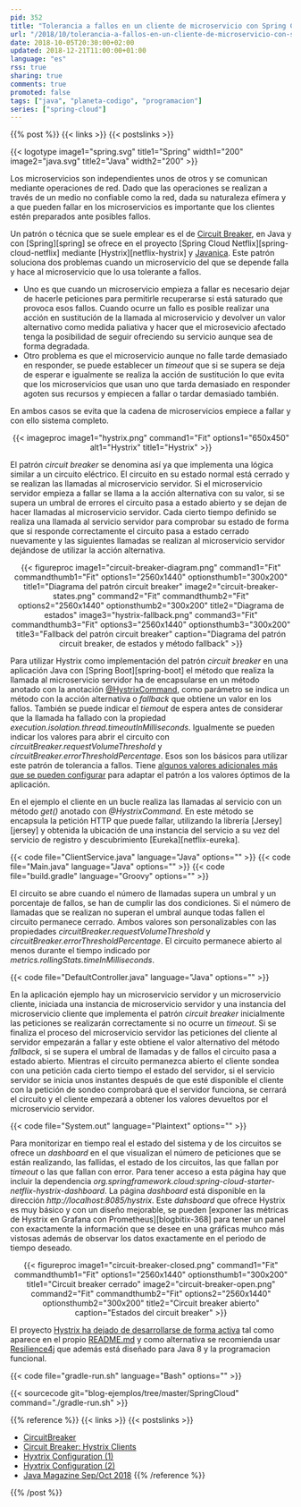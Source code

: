 ```yaml
---
pid: 352
title: "Tolerancia a fallos en un cliente de microservicio con Spring Cloud Netflix y Hystrix"
url: "/2018/10/tolerancia-a-fallos-en-un-cliente-de-microservicio-con-spring-cloud-netflix-y-hystrix/"
date: 2018-10-05T20:30:00+02:00
updated: 2018-12-21T11:00:00+01:00
language: "es"
rss: true
sharing: true
comments: true
promoted: false
tags: ["java", "planeta-codigo", "programacion"]
series: ["spring-cloud"]
---
```


{{% post %}}
{{< links >}}
{{< postslinks >}}

{{< logotype image1="spring.svg" title1="Spring" width1="200" image2="java.svg" title2="Java" width2="200" >}}

Los microservicios son independientes unos de otros y se comunican mediante operaciones de red. Dado que las operaciones se realizan a través de un medio no confiable como la red, dada su naturaleza efímera y a que pueden fallar en los microservicios es importante que los clientes estén preparados ante posibles fallos.

Un patrón o técnica que se suele emplear es el de [Circuit Breaker](https://www.martinfowler.com/bliki/CircuitBreaker.html), en Java y con [Spring][spring] se ofrece en el proyecto [Spring Cloud Netflix][spring-cloud-netflix] mediante [Hystrix][netflix-hystrix] y [Javanica](https://github.com/Netflix/Hystrix/tree/master/hystrix-contrib/hystrix-javanica). Este patrón soluciona dos problemas cuando un microservicio del que se depende falla y hace al microservicio que lo usa tolerante a fallos.

* Uno es que cuando un microservicio empieza a fallar es necesario dejar de hacerle peticiones para permitirle recuperarse si está saturado que provoca esos fallos. Cuando ocurre un fallo es posible realizar una acción en sustitución de la llamada al microservicio y devolver un valor alternativo como medida paliativa y hacer que el microsevicio afectado tenga la posibilidad de seguir ofreciendo su servicio aunque sea de forma degradada.
* Otro problema es que el microservicio aunque no falle tarde demasiado en responder, se puede establecer un _timeout_ que si se supera se deja de esperar e igualmente se realiza la acción de sustitución lo que evita que los microservicios que usan uno que tarda demasiado en responder agoten sus recursos y empiecen a fallar o tardar demasiado también.

En ambos casos se evita que la cadena de microservicios empiece a fallar y con ello sistema completo.

<div class="media" style="text-align: center;">
    {{< imageproc image1="hystrix.png" command1="Fit" options1="650x450" alt1="Hystrix" title1="Hystrix" >}}
</div>

El patrón _circuit breaker_ se denomina así ya que implementa una lógica similar a un circuito eléctrico. El circuito en su estado normal está cerrado y se realizan las llamadas al microservicio servidor. Si el microservicio servidor empieza a fallar se llama a la acción alternativa con su valor, si se supera un umbral de errores el circuito pasa a estado abierto y se dejan de hacer llamadas al microservicio servidor. Cada cierto tiempo definido se realiza una llamada al servicio servidor para comprobar su estado de forma que si responde correctamente el circuito pasa a estado cerrado nuevamente y las siguientes llamadas se realizan al microservicio servidor dejándose de utilizar la acción alternativa.

<div class="media" style="text-align: center;">
    {{< figureproc
        image1="circuit-breaker-diagram.png" command1="Fit" commandthumb1="Fit" options1="2560x1440" optionsthumb1="300x200" title1="Diagrama del patrón circuit breaker"
        image2="circuit-breaker-states.png" command2="Fit" commandthumb2="Fit" options2="2560x1440" optionsthumb2="300x200" title2="Diagrama de estados"
        image3="hystrix-fallback.png" command3="Fit" commandthumb3="Fit" options3="2560x1440" optionsthumb3="300x200" title3="Fallback del patrón circuit breaker"
        caption="Diagrama del patrón circuit breaker, de estados y método fallback" >}}
</div>

Para utilizar Hystrix como implementación del patrón _circuit breaker_ en una aplicación Java con [Spring Boot][spring-boot] el método que realiza la llamada al microservicio servidor ha de  encapsularse en un método anotado con la anotación [@HystrixCommand](https://netflix.github.io/Hystrix/javadoc/com/netflix/hystrix/HystrixCommand.html), como parámetro se indica un método con la acción alternativa o _fallback_ que obtiene un valor en los fallos. También se puede indicar el _tiemout_ de espera antes de considerar que la llamada ha fallado con la propiedad _execution.isolation.thread.timeoutInMilliseconds_. Igualmente se pueden indicar los valores para abrir el circuito con _circuitBreaker.requestVolumeThreshold_ y _circuitBreaker.errorThresholdPercentage_. Esos son los básicos para utilizar este patrón de tolerancia a fallos. Tiene [algunos valores adicionales más que se pueden configurar](https://github.com/Netflix/Hystrix/tree/master/hystrix-contrib/hystrix-javanica#configuration) para adaptar el patrón a los valores óptimos de la aplicación.

En el ejemplo el cliente en un bucle realiza las llamadas al servicio con un método _get()_ anotado con _@HystrixCommand_. En este método se encapsula la petición HTTP que puede fallar, utilizando la librería [Jersey][jersey] y obtenida la ubicación de una instancia del servicio a su vez del servicio de registro y descubrimiento [Eureka][netflix-eureka].

{{< code file="ClientService.java" language="Java" options="" >}}
{{< code file="Main.java" language="Java" options="" >}}
{{< code file="build.gradle" language="Groovy" options="" >}}

El circuito se abre cuando el número de llamadas supera un umbral y un porcentaje de fallos, se han de cumplir las dos condiciones. Si el número de llamadas que se realizan no superan el umbral aunque todas fallen el circuito permanece cerrado. Ambos valores son personalizables con las propiedades _circuitBreaker.requestVolumeThreshold_ y _circuitBreaker.errorThresholdPercentage_. El circuito permanece abierto al menos durante el tiempo indicado por _metrics.rollingStats.timeInMilliseconds_.

{{< code file="DefaultController.java" language="Java" options="" >}}

En la aplicación ejemplo hay un microservicio servidor y un microservicio cliente, iniciada una instancia de microservicio servidor y una instancia del microservicio cliente que implementa el patrón _circuit breaker_ inicialmente las peticiones se realizarán correctamente si no ocurre un _timeout_. Si se finaliza el proceso del microservicio servidor las peticiones del cliente al servidor empezarán a fallar y este obtiene el valor alternativo del método _fallback_, si se supera el umbral de llamadas y de fallos el circuito pasa a estado abierto. Mientras el circuito permanezca abierto el cliente sondea con una petición cada cierto tiempo el estado del servidor, si el servicio servidor se inicia unos instantes después de que esté disponible el cliente con la petición de sondeo comprobará que el servidor funciona, se cerrará el circuito y el cliente empezará a obtener los valores devueltos por el microservicio servidor.

{{< code file="System.out" language="Plaintext" options="" >}}

Para monitorizar en tiempo real el estado del sistema y de los circuitos se ofrece un _dashboard_ en el que visualizan el número de peticiones que se están realizando, las fallidas, el estado de los circuitos, las que fallan por _timeout_ o las que fallan con error. Para tener acceso a esta página hay que incluir la dependencia _org.springframework.cloud:spring-cloud-starter-netflix-hystrix-dashboard_. La página _dashboard_ está disponible en la dirección _http\://localhost:8085/hystrix_. Este _dahsboard_ que ofrece Hystrix es muy básico y con un diseño mejorable, se pueden [exponer las métricas de Hystrix en Grafana con Prometheus][blogbitix-368] para tener un panel con exactamente la información que se desee en una gráficas muhco más vistosas además de observar los datos exactamente en el periodo de tiempo deseado.

<div class="media" style="text-align: center;">
    {{< figureproc
        image1="circuit-breaker-closed.png" command1="Fit" commandthumb1="Fit" options1="2560x1440" optionsthumb1="300x200" title1="Circuit breaker cerrado"
        image2="circuit-breaker-open.png" command2="Fit" commandthumb2="Fit" options2="2560x1440" optionsthumb2="300x200" title2="Circuit breaker abierto"
        caption="Estados del circuit breaker" >}}
</div>

El proyecto [Hystrix ha dejado de desarrollarse de forma activa](https://dzone.com/articles/resilience4j-and-sentinel-two-open-source-alternat) tal como aparece en el propio [README.md](https://github.com/Netflix/Hystrix/blob/master/README.md) y como alternativa se recomienda usar [Resilience4j](https://github.com/resilience4j/resilience4j) que además está diseñado para Java 8 y la programacion funcional. 

{{< code file="gradle-run.sh" language="Bash" options="" >}}

{{< sourcecode git="blog-ejemplos/tree/master/SpringCloud" command="./gradle-run.sh" >}}

{{% reference %}}
{{< links >}}
{{< postslinks >}}
* [CircuitBreaker](https://www.martinfowler.com/bliki/CircuitBreaker.html)
* [Circuit Breaker: Hystrix Clients](http://cloud.spring.io/spring-cloud-static/spring-cloud-netflix/2.0.1.RELEASE/single/spring-cloud-netflix.html#_circuit_breaker_hystrix_clients)
* [Hyxtrix Configuration (1)](https://github.com/Netflix/Hystrix/tree/master/hystrix-contrib/hystrix-javanica#configuration)
* [Hyxtrix Configuration (2)](https://github.com/Netflix/Hystrix/wiki/Configuration)
* [Java Magazine Sep/Oct 2018](http://www.javamagazine.mozaicreader.com/SeptemberOctober2018/Twitter)
{{% /reference %}}

{{% /post %}}
